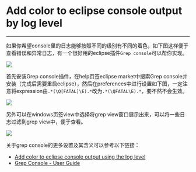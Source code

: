 # Add color to eclipse console output by log level
---

如果你希望console里的日志能够按照不同的级别有不同的着色，如下图这样便于查看错误和异常日志，有一个很好用的eclipse插件`Grep console`可以帮你实现。

![](http://7xry05.com1.z0.glb.clouddn.com/201707142005_208.png)

首先安装Grep console插件，在help页签eclipse market中搜索Grep console并安装（完成后需要重启eclipse），然后在preferences中进行设置如下图，一定注意将expression由`.*(\Q[FATAL]\E).*`改为`.*(\QFATAL\E).*`，要不然不会生效。

![](http://7xry05.com1.z0.glb.clouddn.com/201707142027_598.png)

另外可以在windows页签view中选择将grep view窗口展示出来，可以将一些日志过滤到grep view中，便于查看。

![](http://7xry05.com1.z0.glb.clouddn.com/201707142031_586.png)

关于grep console的更多设置及其含义可以参考以下链接：

- [Add color to eclipse console output using the log level](https://atechblogagain.wordpress.com/2013/06/03/add-color-to-eclipse-console-output-using-the-log-level/)
- [Grep Console - User Guide](http://marian.schedenig.name/wp-content/static/grepconsole_userguide/)